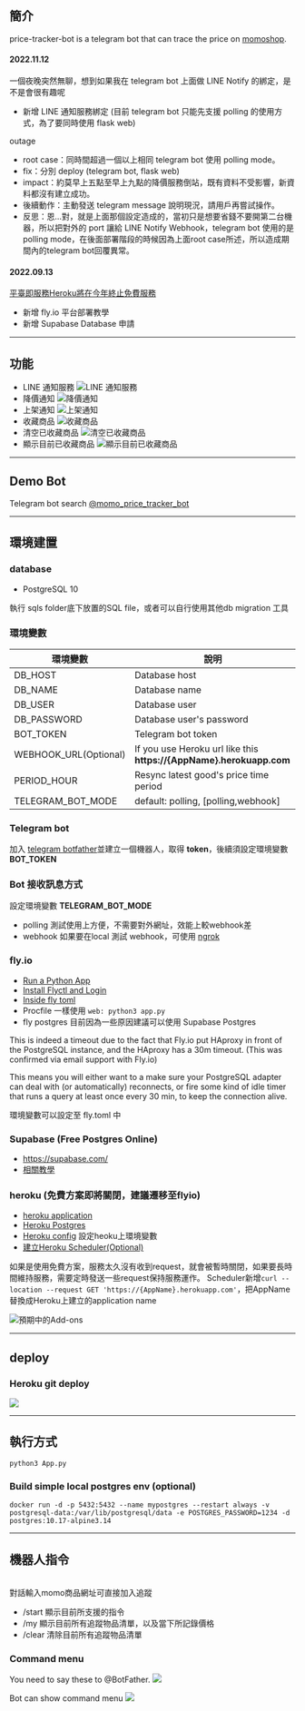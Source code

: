 ## 簡介
price-tracker-bot is a telegram bot that can trace the price on [momoshop](https://www.momoshop.com.tw "momoshop").

#### 2022.11.12
一個夜晚突然無聊，想到如果我在 telegram bot 上面做 LINE Notify 的綁定，是不是會很有趣呢
- 新增 LINE 通知服務綁定 (目前 telegram bot 只能先支援 polling 的使用方式，為了要同時使用 flask web)

outage

- root case：同時間超過一個以上相同 telegram bot 使用 polling mode。
- fix：分別 deploy (telegram bot, flask web)
- impact：約莫早上五點至早上九點的降價服務倒站，既有資料不受影響，新資料都沒有建立成功。
- 後續動作：主動發送 telegram message 說明現況，請用戶再嘗試操作。
- 反思：恩...對，就是上面那個設定造成的，當初只是想要省錢不要開第二台機器，所以把對外的 port 讓給 LINE Notify Webhook，telegram bot 使用的是 polling mode，在後面部署階段的時候因為上面root case所述，所以造成期間內的telegram bot回覆異常。

#### 2022.09.13
[平臺即服務Heroku將在今年終止免費服務](https://www.ithome.com.tw/news/152729)
- 新增 fly.io 平台部署教學
- 新增 Supabase Database 申請

---

## 功能
- LINE 通知服務
![LINE 通知服務](https://i.imgur.com/DF9lOUR.jpg)
- 降價通知
![降價通知](https://i.imgur.com/CSLhRGW.png)
- 上架通知
![上架通知](https://i.imgur.com/jmfC9aH.png)
- 收藏商品
![收藏商品](https://i.imgur.com/Ns9uGiA.png)
- 清空已收藏商品
![清空已收藏商品](https://i.imgur.com/kVwJVri.png)
- 顯示目前已收藏商品
![顯示目前已收藏商品](https://i.imgur.com/l8dgUpj.png)

---
## Demo Bot
Telegram bot search [@momo_price_tracker_bot](https://t.me/momo_price_tracker_bot)

---


## 環境建置
### database
- PostgreSQL 10<br>

執行 sqls folder底下放置的SQL file，或者可以自行使用其他db migration 工具
### 環境變數


| 環境變數              | 說明                                                                |
| --------------------- | ------------------------------------------------------------------- |
| DB_HOST               | Database host                                                       |
| DB_NAME               | Database name                                                       |
| DB_USER               | Database user                                                       |
| DB_PASSWORD           | Database user's password                                            |
| BOT_TOKEN             | Telegram bot token                                                  |
| WEBHOOK_URL(Optional) | If you use Heroku url like this **https://{AppName}.herokuapp.com** |
| PERIOD_HOUR                      | Resync latest good's price time period                                                                  |
| TELEGRAM_BOT_MODE     | default: polling, [polling,webhook]                                 |

### Telegram bot
加入 [telegram botfather](https://t.me/botfather "telegram botfather")並建立一個機器人，取得 **token**，後續須設定環境變數 **BOT_TOKEN**

### Bot 接收訊息方式
設定環境變數 **TELEGRAM_BOT_MODE**
- polling
測試使用上方便，不需要對外網址，效能上較webhook差
- webhook
如果要在local 測試 webhook，可使用 [ngrok](https://ngrok.com/ "ngrok")

### fly.io
- [Run a Python App](https://fly.io/docs/languages-and-frameworks/python/)
- [Install Flyctl and Login](https://fly.io/docs/languages-and-frameworks/python/#install-flyctl-and-login)
- [Inside fly toml](https://fly.io/docs/languages-and-frameworks/python/#inside-fly-toml)
- Procfile 一樣使用 `web: python3 app.py`
- fly postgres
目前因為一些原因建議可以使用 Supabase Postgres

This is indeed a timeout due to the fact that Fly.io put HAproxy in front of the PostgreSQL instance, and the HAproxy has a 30m timeout. (This was confirmed via email support with Fly.io)

This means you will either want to a make sure your PostgreSQL adapter can deal with (or automatically) reconnects, or fire some kind of idle timer that runs a query at least once every 30 min, to keep the connection alive.

環境變數可以設定至 fly.toml 中

### Supabase (Free Postgres Online)
- https://supabase.com/
- [相關教學](https://flaviocopes.com/postgresql-supabase-setup/)

### heroku (免費方案即將關閉，建議遷移至flyio)
- [heroku application](https://devcenter.heroku.com/articles/creating-apps)
- [Heroku Postgres](https://devcenter.heroku.com/articles/heroku-postgresql)
- [Heroku config](https://devcenter.heroku.com/articles/config-vars) 設定heoku上環境變數
- [建立Heroku Scheduler(Optional)](https://devcenter.heroku.com/articles/scheduler)

如果是使用免費方案，服務太久沒有收到request，就會被暫時關閉，如果要長時間維持服務，需要定時發送一些request保持服務運作。
Scheduler新增`curl --location --request GET 'https://{AppName}.herokuapp.com'`，把AppName替換成Heroku上建立的application name

![預期中的Add-ons](https://i.imgur.com/s1Et0bz.png)



---

## deploy

### Heroku git deploy
![](https://i.imgur.com/iqFrHLC.png)

---


## 執行方式
`python3 App.py`

### Build simple local postgres env (optional)

```
docker run -d -p 5432:5432 --name mypostgres --restart always -v postgresql-data:/var/lib/postgresql/data -e POSTGRES_PASSWORD=1234 -d postgres:10.17-alpine3.14
```

---

## 機器人指令
<br>對話輸入momo商品網址可直接加入追蹤
- /start 顯示目前所支援的指令
- /my 顯示目前所有追蹤物品清單，以及當下所記錄價格
- /clear 清除目前所有追蹤物品清單

### Command menu
You need to say these to @BotFather.
![](https://i.imgur.com/nskbZPo.png)

Bot can show command menu
![](https://i.imgur.com/aEHJECc.png)
